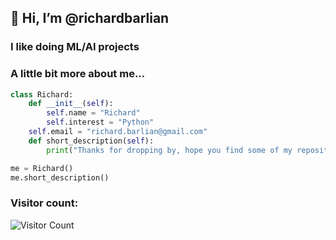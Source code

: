 ## 👋 Hi, I’m @richardbarlian
### I like doing ML/AI projects
### A little bit more about me...
```python
class Richard:
    def __init__(self):
        self.name = "Richard"
        self.interest = "Python"
	self.email = "richard.barlian@gmail.com"
    def short_description(self):
        print("Thanks for dropping by, hope you find some of my repositories interesting.")

me = Richard()
me.short_description()
```

<!---
richardbarlian/richardbarlian is a ✨ special ✨ repository because its `README.md` (this file) appears on your GitHub profile.
You can click the Preview link to take a look at your changes.
--->

### Visitor count:
![Visitor Count](https://profile-counter.glitch.me/{richardbarlian/count.svg)
